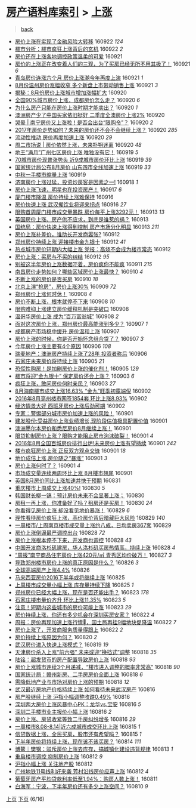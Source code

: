 [房产语料库索引](../../README.md)  > [上涨](上涨.md)
====
> [back](../README.md)

- [房价上涨在实现了金融风险大转移](http://jkwz.applinzi.com/ittc/6880610103811638276.html#%E6%88%BF%E4%BB%B7%E4%B8%8A%E6%B6%A8%E5%9C%A8%E5%AE%9E%E7%8E%B0%E4%BA%86%E9%87%91%E8%9E%8D%E9%A3%8E%E9%99%A9%E5%A4%A7%E8%BD%AC%E7%A7%BB) 160922 *124* 
- [楼市分析：楼市疯狂上涨背后的玄机](http://jkwz.applinzi.com/ittc/6880608142068548612.html#%E6%A5%BC%E5%B8%82%E5%88%86%E6%9E%90%EF%BC%9A%E6%A5%BC%E5%B8%82%E7%96%AF%E7%8B%82%E4%B8%8A%E6%B6%A8%E8%83%8C%E5%90%8E%E7%9A%84%E7%8E%84%E6%9C%BA) 160922 *2* 
- [房价还在上涨各地调控政策温柔的可爱](http://jkwz.applinzi.com/ittc/6880454954115924997.html#%E6%88%BF%E4%BB%B7%E8%BF%98%E5%9C%A8%E4%B8%8A%E6%B6%A8%E5%90%84%E5%9C%B0%E8%B0%83%E6%8E%A7%E6%94%BF%E7%AD%96%E6%B8%A9%E6%9F%94%E7%9A%84%E5%8F%AF%E7%88%B1) 160921  
- [房价的上涨正在改变着人们的三观，为了买房已经无所不用其极了！](http://jkwz.applinzi.com/ittc/6880378459959854085.html#%E6%88%BF%E4%BB%B7%E7%9A%84%E4%B8%8A%E6%B6%A8%E6%AD%A3%E5%9C%A8%E6%94%B9%E5%8F%98%E7%9D%80%E4%BA%BA%E4%BB%AC%E7%9A%84%E4%B8%89%E8%A7%82%EF%BC%8C%E4%B8%BA%E4%BA%86%E4%B9%B0%E6%88%BF%E5%B7%B2%E7%BB%8F%E6%97%A0%E6%89%80%E4%B8%8D%E7%94%A8%E5%85%B6%E6%9E%81%E4%BA%86%EF%BC%81) 160921 *6* 
- [青岛房价连涨六个月 房价上涨潮今年再度上演](http://jkwz.applinzi.com/ittc/6880361175346316292.html#%E9%9D%92%E5%B2%9B%E6%88%BF%E4%BB%B7%E8%BF%9E%E6%B6%A8%E5%85%AD%E4%B8%AA%E6%9C%88+%E6%88%BF%E4%BB%B7%E4%B8%8A%E6%B6%A8%E6%BD%AE%E4%BB%8A%E5%B9%B4%E5%86%8D%E5%BA%A6%E4%B8%8A%E6%BC%94) 160921 *1* 
- [8月份温州房价涨幅收窄 多个新盘上市带动销售上涨](http://jkwz.applinzi.com/ittc/6880221204723532805.html#8%E6%9C%88%E4%BB%BD%E6%B8%A9%E5%B7%9E%E6%88%BF%E4%BB%B7%E6%B6%A8%E5%B9%85%E6%94%B6%E7%AA%84+%E5%A4%9A%E4%B8%AA%E6%96%B0%E7%9B%98%E4%B8%8A%E5%B8%82%E5%B8%A6%E5%8A%A8%E9%94%80%E5%94%AE%E4%B8%8A%E6%B6%A8) 160921 *3* 
- [揭秘：8月份房价上涨城市增加涨幅扩大](http://jkwz.applinzi.com/ittc/6880035621149606917.html#%E6%8F%AD%E7%A7%98%EF%BC%9A8%E6%9C%88%E4%BB%BD%E6%88%BF%E4%BB%B7%E4%B8%8A%E6%B6%A8%E5%9F%8E%E5%B8%82%E5%A2%9E%E5%8A%A0%E6%B6%A8%E5%B9%85%E6%89%A9%E5%A4%A7) 160920  
- [全国90%城市房价上涨，成都房价怎么走？](http://jkwz.applinzi.com/ittc/6880013760353272836.html#%E5%85%A8%E5%9B%BD90%25%E5%9F%8E%E5%B8%82%E6%88%BF%E4%BB%B7%E4%B8%8A%E6%B6%A8%EF%BC%8C%E6%88%90%E9%83%BD%E6%88%BF%E4%BB%B7%E6%80%8E%E4%B9%88%E8%B5%B0%EF%BC%9F) 160920 *6* 
- [为什么房产只能在房价上涨时期才能卖出？](http://jkwz.applinzi.com/ittc/6879964645787436037.html#%E4%B8%BA%E4%BB%80%E4%B9%88%E6%88%BF%E4%BA%A7%E5%8F%AA%E8%83%BD%E5%9C%A8%E6%88%BF%E4%BB%B7%E4%B8%8A%E6%B6%A8%E6%97%B6%E6%9C%9F%E6%89%8D%E8%83%BD%E5%8D%96%E5%87%BA%EF%BC%9F) 160920 *1* 
- [澳洲房产少了中国买家依旧挺好 二季度全澳房价上涨2%](http://jkwz.applinzi.com/ittc/6879968256055575557.html#%E6%BE%B3%E6%B4%B2%E6%88%BF%E4%BA%A7%E5%B0%91%E4%BA%86%E4%B8%AD%E5%9B%BD%E4%B9%B0%E5%AE%B6%E4%BE%9D%E6%97%A7%E6%8C%BA%E5%A5%BD+%E4%BA%8C%E5%AD%A3%E5%BA%A6%E5%85%A8%E6%BE%B3%E6%88%BF%E4%BB%B7%E4%B8%8A%E6%B6%A82%25) 160920  
- [哭晕 | 南宁房价又上涨啦！是否会出台“限购令”？](http://jkwz.applinzi.com/ittc/6879917783214720005.html#%E5%93%AD%E6%99%95+%7C+%E5%8D%97%E5%AE%81%E6%88%BF%E4%BB%B7%E5%8F%88%E4%B8%8A%E6%B6%A8%E5%95%A6%EF%BC%81%E6%98%AF%E5%90%A6%E4%BC%9A%E5%87%BA%E5%8F%B0%E2%80%9C%E9%99%90%E8%B4%AD%E4%BB%A4%E2%80%9D%EF%BC%9F) 160920 *2* 
- [2017年房价走势如何？未来的房价还不会不会继续上涨？](http://jkwz.applinzi.com/ittc/6879904112149267460.html#2017%E5%B9%B4%E6%88%BF%E4%BB%B7%E8%B5%B0%E5%8A%BF%E5%A6%82%E4%BD%95%EF%BC%9F%E6%9C%AA%E6%9D%A5%E7%9A%84%E6%88%BF%E4%BB%B7%E8%BF%98%E4%B8%8D%E4%BC%9A%E4%B8%8D%E4%BC%9A%E7%BB%A7%E7%BB%AD%E4%B8%8A%E6%B6%A8%EF%BC%9F) 160920 *285* 
- [流动性推动 房价再度加速上涨](http://jkwz.applinzi.com/ittc/6879838968681595908.html#%E6%B5%81%E5%8A%A8%E6%80%A7%E6%8E%A8%E5%8A%A8+%E6%88%BF%E4%BB%B7%E5%86%8D%E5%BA%A6%E5%8A%A0%E9%80%9F%E4%B8%8A%E6%B6%A8) 160920 *29* 
- [周二市场说 | 房价依然上涨，未来扑朔迷离](http://jkwz.applinzi.com/ittc/6879851425462486021.html#%E5%91%A8%E4%BA%8C%E5%B8%82%E5%9C%BA%E8%AF%B4+%7C+%E6%88%BF%E4%BB%B7%E4%BE%9D%E7%84%B6%E4%B8%8A%E6%B6%A8%EF%BC%8C%E6%9C%AA%E6%9D%A5%E6%89%91%E6%9C%94%E8%BF%B7%E7%A6%BB) 160920 *48* 
- [地王“满月”广州七区房价上涨 唯独没有它！](http://jkwz.applinzi.com/ittc/6879649949024781317.html#%E5%9C%B0%E7%8E%8B%E2%80%9C%E6%BB%A1%E6%9C%88%E2%80%9D%E5%B9%BF%E5%B7%9E%E4%B8%83%E5%8C%BA%E6%88%BF%E4%BB%B7%E4%B8%8A%E6%B6%A8+%E5%94%AF%E7%8B%AC%E6%B2%A1%E6%9C%89%E5%AE%83%EF%BC%81) 160919 *5* 
- [70城市房价现普涨势头 近9成城市房价环比上涨](http://jkwz.applinzi.com/ittc/6879607797171356676.html#70%E5%9F%8E%E5%B8%82%E6%88%BF%E4%BB%B7%E7%8E%B0%E6%99%AE%E6%B6%A8%E5%8A%BF%E5%A4%B4+%E8%BF%919%E6%88%90%E5%9F%8E%E5%B8%82%E6%88%BF%E4%BB%B7%E7%8E%AF%E6%AF%94%E4%B8%8A%E6%B6%A8) 160919 *39* 
- [国家统计局公布8月房价 山东四市全线加速上涨](http://jkwz.applinzi.com/ittc/6879523538767184901.html#%E5%9B%BD%E5%AE%B6%E7%BB%9F%E8%AE%A1%E5%B1%80%E5%85%AC%E5%B8%838%E6%9C%88%E6%88%BF%E4%BB%B7+%E5%B1%B1%E4%B8%9C%E5%9B%9B%E5%B8%82%E5%85%A8%E7%BA%BF%E5%8A%A0%E9%80%9F%E4%B8%8A%E6%B6%A8) 160919 *33* 
- [中秋一手楼市缩量上涨](http://jkwz.applinzi.com/ittc/6879422692746331141.html#%E4%B8%AD%E7%A7%8B%E4%B8%80%E6%89%8B%E6%A5%BC%E5%B8%82%E7%BC%A9%E9%87%8F%E4%B8%8A%E6%B6%A8) 160919  
- [济南房价上涨过猛，投资炒房客是因素之一!](http://jkwz.applinzi.com/ittc/6879129359494939652.html#%E6%B5%8E%E5%8D%97%E6%88%BF%E4%BB%B7%E4%B8%8A%E6%B6%A8%E8%BF%87%E7%8C%9B%EF%BC%8C%E6%8A%95%E8%B5%84%E7%82%92%E6%88%BF%E5%AE%A2%E6%98%AF%E5%9B%A0%E7%B4%A0%E4%B9%8B%E4%B8%80%21) 160918 *1* 
- [房价上涨飞速，明星也在投资房产！](http://jkwz.applinzi.com/ittc/6878855352963040260.html#%E6%88%BF%E4%BB%B7%E4%B8%8A%E6%B6%A8%E9%A3%9E%E9%80%9F%EF%BC%8C%E6%98%8E%E6%98%9F%E4%B9%9F%E5%9C%A8%E6%8A%95%E8%B5%84%E6%88%BF%E4%BA%A7%EF%BC%81) 160917 *6* 
- [厦门楼市降温 房价持续上涨难保持](http://jkwz.applinzi.com/ittc/6878509462825993221.html#%E5%8E%A6%E9%97%A8%E6%A5%BC%E5%B8%82%E9%99%8D%E6%B8%A9+%E6%88%BF%E4%BB%B7%E6%8C%81%E7%BB%AD%E4%B8%8A%E6%B6%A8%E9%9A%BE%E4%BF%9D%E6%8C%81) 160916  
- [房价快速上涨 武汉餐饮业将迎来拐点](http://jkwz.applinzi.com/ittc/6878452378482770949.html#%E6%88%BF%E4%BB%B7%E5%BF%AB%E9%80%9F%E4%B8%8A%E6%B6%A8+%E6%AD%A6%E6%B1%89%E9%A4%90%E9%A5%AE%E4%B8%9A%E5%B0%86%E8%BF%8E%E6%9D%A5%E6%8B%90%E7%82%B9) 160916 *27* 
- [限购首周厦门楼市成交量暴跌 房价每平上涨3292元！](http://jkwz.applinzi.com/ittc/6877414720822313989.html#%E9%99%90%E8%B4%AD%E9%A6%96%E5%91%A8%E5%8E%A6%E9%97%A8%E6%A5%BC%E5%B8%82%E6%88%90%E4%BA%A4%E9%87%8F%E6%9A%B4%E8%B7%8C+%E6%88%BF%E4%BB%B7%E6%AF%8F%E5%B9%B3%E4%B8%8A%E6%B6%A83292%E5%85%83%EF%BC%81) 160913 *13* 
- [英国房价上涨、房产供不应求，到底是谁惹的祸？](http://jkwz.applinzi.com/ittc/6877366543033304068.html#%E8%8B%B1%E5%9B%BD%E6%88%BF%E4%BB%B7%E4%B8%8A%E6%B6%A8%E3%80%81%E6%88%BF%E4%BA%A7%E4%BE%9B%E4%B8%8D%E5%BA%94%E6%B1%82%EF%BC%8C%E5%88%B0%E5%BA%95%E6%98%AF%E8%B0%81%E6%83%B9%E7%9A%84%E7%A5%B8%EF%BC%9F) 160913  
- [国统局：房价快速上涨得到控制 房产市场分化明显](http://jkwz.applinzi.com/ittc/6877312532271858692.html#%E5%9B%BD%E7%BB%9F%E5%B1%80%EF%BC%9A%E6%88%BF%E4%BB%B7%E5%BF%AB%E9%80%9F%E4%B8%8A%E6%B6%A8%E5%BE%97%E5%88%B0%E6%8E%A7%E5%88%B6+%E6%88%BF%E4%BA%A7%E5%B8%82%E5%9C%BA%E5%88%86%E5%8C%96%E6%98%8E%E6%98%BE) 160913 *211* 
- [房价上涨补差价，谁助长开发商嚣张?](http://jkwz.applinzi.com/ittc/6876896769992033285.html#%E6%88%BF%E4%BB%B7%E4%B8%8A%E6%B6%A8%E8%A1%A5%E5%B7%AE%E4%BB%B7%EF%BC%8C%E8%B0%81%E5%8A%A9%E9%95%BF%E5%BC%80%E5%8F%91%E5%95%86%E5%9A%A3%E5%BC%A0%3F) 160912  
- [郑州房价持续上涨 迎接楼市金九银十](http://jkwz.applinzi.com/ittc/6876975978286416900.html#%E9%83%91%E5%B7%9E%E6%88%BF%E4%BB%B7%E6%8C%81%E7%BB%AD%E4%B8%8A%E6%B6%A8+%E8%BF%8E%E6%8E%A5%E6%A5%BC%E5%B8%82%E9%87%91%E4%B9%9D%E9%93%B6%E5%8D%81) 160912 *41* 
- [热点城市房价短期内大幅上涨 党报：高烧不会成为楼市常态](http://jkwz.applinzi.com/ittc/6876885820211987460.html#%E7%83%AD%E7%82%B9%E5%9F%8E%E5%B8%82%E6%88%BF%E4%BB%B7%E7%9F%AD%E6%9C%9F%E5%86%85%E5%A4%A7%E5%B9%85%E4%B8%8A%E6%B6%A8+%E5%85%9A%E6%8A%A5%EF%BC%9A%E9%AB%98%E7%83%A7%E4%B8%8D%E4%BC%9A%E6%88%90%E4%B8%BA%E6%A5%BC%E5%B8%82%E5%B8%B8%E6%80%81) 160912  
- [房价上涨：买房与不买的纠结](http://jkwz.applinzi.com/ittc/6876714966811411460.html#%E6%88%BF%E4%BB%B7%E4%B8%8A%E6%B6%A8%EF%BC%9A%E4%B9%B0%E6%88%BF%E4%B8%8E%E4%B8%8D%E4%B9%B0%E7%9A%84%E7%BA%A0%E7%BB%93) 160912 *95* 
- [别被这半年房价上涨数据吓着，房价疯你不能疯](http://jkwz.applinzi.com/ittc/6876575643759805444.html#%E5%88%AB%E8%A2%AB%E8%BF%99%E5%8D%8A%E5%B9%B4%E6%88%BF%E4%BB%B7%E4%B8%8A%E6%B6%A8%E6%95%B0%E6%8D%AE%E5%90%93%E7%9D%80%EF%BC%8C%E6%88%BF%E4%BB%B7%E7%96%AF%E4%BD%A0%E4%B8%8D%E8%83%BD%E7%96%AF) 160911 *215* 
- [南昌房价走势如何？哪些区域房价上涨最快？](http://jkwz.applinzi.com/ittc/6876260635440055301.html#%E5%8D%97%E6%98%8C%E6%88%BF%E4%BB%B7%E8%B5%B0%E5%8A%BF%E5%A6%82%E4%BD%95%EF%BC%9F%E5%93%AA%E4%BA%9B%E5%8C%BA%E5%9F%9F%E6%88%BF%E4%BB%B7%E4%B8%8A%E6%B6%A8%E6%9C%80%E5%BF%AB%EF%BC%9F) 160910 *4* 
- [不断上涨的房价是否买房](http://jkwz.applinzi.com/ittc/6875909642579887109.html#%E4%B8%8D%E6%96%AD%E4%B8%8A%E6%B6%A8%E7%9A%84%E6%88%BF%E4%BB%B7%E6%98%AF%E5%90%A6%E4%B9%B0%E6%88%BF) 160910 *18* 
- [北京上演“抢房”，房价上涨30%](http://jkwz.applinzi.com/ittc/6875787802637239300.html#%E5%8C%97%E4%BA%AC%E4%B8%8A%E6%BC%94%E2%80%9C%E6%8A%A2%E6%88%BF%E2%80%9D%EF%BC%8C%E6%88%BF%E4%BB%B7%E4%B8%8A%E6%B6%A830%25) 160909 *72* 
- [郑州房价上涨何时休！](http://jkwz.applinzi.com/ittc/6875508985427395589.html#%E9%83%91%E5%B7%9E%E6%88%BF%E4%BB%B7%E4%B8%8A%E6%B6%A8%E4%BD%95%E6%97%B6%E4%BC%91%EF%BC%81) 160908 *4* 
- [房价不断上涨，根本就停不下来](http://jkwz.applinzi.com/ittc/6875465444860888068.html#%E6%88%BF%E4%BB%B7%E4%B8%8D%E6%96%AD%E4%B8%8A%E6%B6%A8%EF%BC%8C%E6%A0%B9%E6%9C%AC%E5%B0%B1%E5%81%9C%E4%B8%8D%E4%B8%8B%E6%9D%A5) 160908 *10* 
- [限购难抑上涨建立房价缓释机制是突破口](http://jkwz.applinzi.com/ittc/6875426832215704581.html#%E9%99%90%E8%B4%AD%E9%9A%BE%E6%8A%91%E4%B8%8A%E6%B6%A8%E5%BB%BA%E7%AB%8B%E6%88%BF%E4%BB%B7%E7%BC%93%E9%87%8A%E6%9C%BA%E5%88%B6%E6%98%AF%E7%AA%81%E7%A0%B4%E5%8F%A3) 160908  
- [温哥华房价上涨 成为“百万富翁城”](http://jkwz.applinzi.com/ittc/6875303785789916164.html#%E6%B8%A9%E5%93%A5%E5%8D%8E%E6%88%BF%E4%BB%B7%E4%B8%8A%E6%B6%A8+%E6%88%90%E4%B8%BA%E2%80%9C%E7%99%BE%E4%B8%87%E5%AF%8C%E7%BF%81%E5%9F%8E%E2%80%9D) 160908 *2* 
- [面对这次房价上涨，郑州房价最高能涨到多少？](http://jkwz.applinzi.com/ittc/6875243168672515076.html#%E9%9D%A2%E5%AF%B9%E8%BF%99%E6%AC%A1%E6%88%BF%E4%BB%B7%E4%B8%8A%E6%B6%A8%EF%BC%8C%E9%83%91%E5%B7%9E%E6%88%BF%E4%BB%B7%E6%9C%80%E9%AB%98%E8%83%BD%E6%B6%A8%E5%88%B0%E5%A4%9A%E5%B0%91%EF%BC%9F) 160907 *1* 
- [成都房产市场稳中缓升  房价温和上涨](http://jkwz.applinzi.com/ittc/6875171073024328709.html#%E6%88%90%E9%83%BD%E6%88%BF%E4%BA%A7%E5%B8%82%E5%9C%BA%E7%A8%B3%E4%B8%AD%E7%BC%93%E5%8D%87++%E6%88%BF%E4%BB%B7%E6%B8%A9%E5%92%8C%E4%B8%8A%E6%B6%A8) 160907  
- [房价上涨的时候，你是否开始怀念组合贷了？](http://jkwz.applinzi.com/ittc/6875085401475269637.html#%E6%88%BF%E4%BB%B7%E4%B8%8A%E6%B6%A8%E7%9A%84%E6%97%B6%E5%80%99%EF%BC%8C%E4%BD%A0%E6%98%AF%E5%90%A6%E5%BC%80%E5%A7%8B%E6%80%80%E5%BF%B5%E7%BB%84%E5%90%88%E8%B4%B7%E4%BA%86%EF%BC%9F) 160907 *3* 
- [今年房价上涨主要有4个原因](http://jkwz.applinzi.com/ittc/6874799252328416261.html#%E4%BB%8A%E5%B9%B4%E6%88%BF%E4%BB%B7%E4%B8%8A%E6%B6%A8%E4%B8%BB%E8%A6%81%E6%9C%894%E4%B8%AA%E5%8E%9F%E5%9B%A0) 160906 *108* 
- [瑞麦地产：澳洲房产持续上涨了28年 投资者称后](http://jkwz.applinzi.com/ittc/6874781993191080964.html#%E7%91%9E%E9%BA%A6%E5%9C%B0%E4%BA%A7%EF%BC%9A%E6%BE%B3%E6%B4%B2%E6%88%BF%E4%BA%A7%E6%8C%81%E7%BB%AD%E4%B8%8A%E6%B6%A8%E4%BA%8628%E5%B9%B4+%E6%8A%95%E8%B5%84%E8%80%85%E7%A7%B0%E5%90%8E) 160906  
- [石家庄未来房价将持续上涨](http://jkwz.applinzi.com/ittc/6874348459875894277.html#%E7%9F%B3%E5%AE%B6%E5%BA%84%E6%9C%AA%E6%9D%A5%E6%88%BF%E4%BB%B7%E5%B0%86%E6%8C%81%E7%BB%AD%E4%B8%8A%E6%B6%A8) 160905 *21* 
- [恐慌性购房！是加剧房价上涨的催化剂！](http://jkwz.applinzi.com/ittc/6874311738777928709.html#%E6%81%90%E6%85%8C%E6%80%A7%E8%B4%AD%E6%88%BF%EF%BC%81%E6%98%AF%E5%8A%A0%E5%89%A7%E6%88%BF%E4%BB%B7%E4%B8%8A%E6%B6%A8%E7%9A%84%E5%82%AC%E5%8C%96%E5%89%82%EF%BC%81) 160905 *129* 
- [楼市将迎“金九银十” 保定房价还会上涨？](http://jkwz.applinzi.com/ittc/6873678761614115845.html#%E6%A5%BC%E5%B8%82%E5%B0%86%E8%BF%8E%E2%80%9C%E9%87%91%E4%B9%9D%E9%93%B6%E5%8D%81%E2%80%9D+%E4%BF%9D%E5%AE%9A%E6%88%BF%E4%BB%B7%E8%BF%98%E4%BC%9A%E4%B8%8A%E6%B6%A8%EF%BC%9F) 160903 *6* 
- [疯狂上涨，敢问房价何时亲民？](http://jkwz.applinzi.com/ittc/6873584583534183429.html#%E7%96%AF%E7%8B%82%E4%B8%8A%E6%B6%A8%EF%BC%8C%E6%95%A2%E9%97%AE%E6%88%BF%E4%BB%B7%E4%BD%95%E6%97%B6%E4%BA%B2%E6%B0%91%EF%BC%9F) 160903 *27* 
- [8月海南楼市成交上涨16.63% “金九”旺季初露端倪](http://jkwz.applinzi.com/ittc/6873328567487824901.html#8%E6%9C%88%E6%B5%B7%E5%8D%97%E6%A5%BC%E5%B8%82%E6%88%90%E4%BA%A4%E4%B8%8A%E6%B6%A816.63%25+%E2%80%9C%E9%87%91%E4%B9%9D%E2%80%9D%E6%97%BA%E5%AD%A3%E5%88%9D%E9%9C%B2%E7%AB%AF%E5%80%AA) 160902  
- [2016年8月亳州楼市网签1854套 环比上涨8.93%](http://jkwz.applinzi.com/ittc/6873295537364796420.html#2016%E5%B9%B48%E6%9C%88%E4%BA%B3%E5%B7%9E%E6%A5%BC%E5%B8%82%E7%BD%91%E7%AD%BE1854%E5%A5%97+%E7%8E%AF%E6%AF%94%E4%B8%8A%E6%B6%A88.93%25) 160902  
- [经济情景大好 西班牙房价上涨后劲可期](http://jkwz.applinzi.com/ittc/6873194597014045700.html#%E7%BB%8F%E6%B5%8E%E6%83%85%E6%99%AF%E5%A4%A7%E5%A5%BD+%E8%A5%BF%E7%8F%AD%E7%89%99%E6%88%BF%E4%BB%B7%E4%B8%8A%E6%B6%A8%E5%90%8E%E5%8A%B2%E5%8F%AF%E6%9C%9F) 160902  
- [专家：警惕部分城市房价加速上涨的风险！](http://jkwz.applinzi.com/ittc/6872956844024267780.html#%E4%B8%93%E5%AE%B6%EF%BC%9A%E8%AD%A6%E6%83%95%E9%83%A8%E5%88%86%E5%9F%8E%E5%B8%82%E6%88%BF%E4%BB%B7%E5%8A%A0%E9%80%9F%E4%B8%8A%E6%B6%A8%E7%9A%84%E9%A3%8E%E9%99%A9%EF%BC%81) 160901  
- [建发股份:受益房价上涨业绩增长,现阶段估值极具配置价值](http://jkwz.applinzi.com/ittc/6872948929204847620.html#%E5%BB%BA%E5%8F%91%E8%82%A1%E4%BB%BD%3A%E5%8F%97%E7%9B%8A%E6%88%BF%E4%BB%B7%E4%B8%8A%E6%B6%A8%E4%B8%9A%E7%BB%A9%E5%A2%9E%E9%95%BF%2C%E7%8E%B0%E9%98%B6%E6%AE%B5%E4%BC%B0%E5%80%BC%E6%9E%81%E5%85%B7%E9%85%8D%E7%BD%AE%E4%BB%B7%E5%80%BC) 160901  
- [澳洲墨尔本房价和悉尼房价8月继续上涨！](http://jkwz.applinzi.com/ittc/6872945165391627269.html#%E6%BE%B3%E6%B4%B2%E5%A2%A8%E5%B0%94%E6%9C%AC%E6%88%BF%E4%BB%B7%E5%92%8C%E6%82%89%E5%B0%BC%E6%88%BF%E4%BB%B78%E6%9C%88%E7%BB%A7%E7%BB%AD%E4%B8%8A%E6%B6%A8%EF%BC%81) 160901  
- [限贷抑制房价上涨？限购才能阻止房市泡沫破裂！](http://jkwz.applinzi.com/ittc/6872890467712238596.html#%E9%99%90%E8%B4%B7%E6%8A%91%E5%88%B6%E6%88%BF%E4%BB%B7%E4%B8%8A%E6%B6%A8%EF%BC%9F%E9%99%90%E8%B4%AD%E6%89%8D%E8%83%BD%E9%98%BB%E6%AD%A2%E6%88%BF%E5%B8%82%E6%B3%A1%E6%B2%AB%E7%A0%B4%E8%A3%82%EF%BC%81) 160901 *4* 
- [2016年8月全国百城房价排行出炉!未来房价上涨有望持续](http://jkwz.applinzi.com/ittc/6872880208851502084.html#2016%E5%B9%B48%E6%9C%88%E5%85%A8%E5%9B%BD%E7%99%BE%E5%9F%8E%E6%88%BF%E4%BB%B7%E6%8E%92%E8%A1%8C%E5%87%BA%E7%82%89%21%E6%9C%AA%E6%9D%A5%E6%88%BF%E4%BB%B7%E4%B8%8A%E6%B6%A8%E6%9C%89%E6%9C%9B%E6%8C%81%E7%BB%AD) 160901 *242* 
- [楼市疯狂房价上涨 正反双方观点交锋](http://jkwz.applinzi.com/ittc/6872837140462961668.html#%E6%A5%BC%E5%B8%82%E7%96%AF%E7%8B%82%E6%88%BF%E4%BB%B7%E4%B8%8A%E6%B6%A8+%E6%AD%A3%E5%8F%8D%E5%8F%8C%E6%96%B9%E8%A7%82%E7%82%B9%E4%BA%A4%E9%94%8B) 160901 *18* 
- [地价成倍上涨,房价随之“暴涨”](http://jkwz.applinzi.com/ittc/6872836594343609349.html#%E5%9C%B0%E4%BB%B7%E6%88%90%E5%80%8D%E4%B8%8A%E6%B6%A8%2C%E6%88%BF%E4%BB%B7%E9%9A%8F%E4%B9%8B%E2%80%9C%E6%9A%B4%E6%B6%A8%E2%80%9D) 160901 *3* 
- [房价上涨何时了？](http://jkwz.applinzi.com/ittc/6872805622164227077.html#%E6%88%BF%E4%BB%B7%E4%B8%8A%E6%B6%A8%E4%BD%95%E6%97%B6%E4%BA%86%EF%BC%9F) 160901 *4* 
- [市场成交量连续两周环比上涨 8月楼市翘尾](http://jkwz.applinzi.com/ittc/6872699702700672004.html#%E5%B8%82%E5%9C%BA%E6%88%90%E4%BA%A4%E9%87%8F%E8%BF%9E%E7%BB%AD%E4%B8%A4%E5%91%A8%E7%8E%AF%E6%AF%94%E4%B8%8A%E6%B6%A8+8%E6%9C%88%E6%A5%BC%E5%B8%82%E7%BF%98%E5%B0%BE) 160901  
- [英国8月房价同比上涨加速并快于预期](http://jkwz.applinzi.com/ittc/6872552700931212292.html#%E8%8B%B1%E5%9B%BD8%E6%9C%88%E6%88%BF%E4%BB%B7%E5%90%8C%E6%AF%94%E4%B8%8A%E6%B6%A8%E5%8A%A0%E9%80%9F%E5%B9%B6%E5%BF%AB%E4%BA%8E%E9%A2%84%E6%9C%9F) 160831  
- [重庆楼市上周成交上涨40%!](http://jkwz.applinzi.com/ittc/6872254686656201732.html#%E9%87%8D%E5%BA%86%E6%A5%BC%E5%B8%82%E4%B8%8A%E5%91%A8%E6%88%90%E4%BA%A4%E4%B8%8A%E6%B6%A840%25%21) 160830 *5* 
- [韩国财长柳一镐：预计房价未来不会显著上涨；](http://jkwz.applinzi.com/ittc/6872161802300949508.html#%E9%9F%A9%E5%9B%BD%E8%B4%A2%E9%95%BF%E6%9F%B3%E4%B8%80%E9%95%90%EF%BC%9A%E9%A2%84%E8%AE%A1%E6%88%BF%E4%BB%B7%E6%9C%AA%E6%9D%A5%E4%B8%8D%E4%BC%9A%E6%98%BE%E8%91%97%E4%B8%8A%E6%B6%A8%EF%BC%9B) 160830  
- [房租一再上涨，你准备好了吗？租房还是买房！](http://jkwz.applinzi.com/ittc/6872086754676442116.html#%E6%88%BF%E7%A7%9F%E4%B8%80%E5%86%8D%E4%B8%8A%E6%B6%A8%EF%BC%8C%E4%BD%A0%E5%87%86%E5%A4%87%E5%A5%BD%E4%BA%86%E5%90%97%EF%BC%9F%E7%A7%9F%E6%88%BF%E8%BF%98%E6%98%AF%E4%B9%B0%E6%88%BF%EF%BC%81) 160830 *24* 
- [你看得见房价上涨 却没看见地价暴涨！](http://jkwz.applinzi.com/ittc/6871841304652284933.html#%E4%BD%A0%E7%9C%8B%E5%BE%97%E8%A7%81%E6%88%BF%E4%BB%B7%E4%B8%8A%E6%B6%A8+%E5%8D%B4%E6%B2%A1%E7%9C%8B%E8%A7%81%E5%9C%B0%E4%BB%B7%E6%9A%B4%E6%B6%A8%EF%BC%81) 160829 *6* 
- [理性看待房价疯狂上涨，高价房价背后暗藏巨大风险](http://jkwz.applinzi.com/ittc/6871736164565910533.html#%E7%90%86%E6%80%A7%E7%9C%8B%E5%BE%85%E6%88%BF%E4%BB%B7%E7%96%AF%E7%8B%82%E4%B8%8A%E6%B6%A8%EF%BC%8C%E9%AB%98%E4%BB%B7%E6%88%BF%E4%BB%B7%E8%83%8C%E5%90%8E%E6%9A%97%E8%97%8F%E5%B7%A8%E5%A4%A7%E9%A3%8E%E9%99%A9) 160829 *140* 
- [一周楼市/上周南京楼市成交量上涨约八成，日均卖房367套](http://jkwz.applinzi.com/ittc/6871717093598299141.html#%E4%B8%80%E5%91%A8%E6%A5%BC%E5%B8%82%2F%E4%B8%8A%E5%91%A8%E5%8D%97%E4%BA%AC%E6%A5%BC%E5%B8%82%E6%88%90%E4%BA%A4%E9%87%8F%E4%B8%8A%E6%B6%A8%E7%BA%A6%E5%85%AB%E6%88%90%EF%BC%8C%E6%97%A5%E5%9D%87%E5%8D%96%E6%88%BF367%E5%A5%97) 160829  
- [房价上涨倒逼最严调控出台](http://jkwz.applinzi.com/ittc/6871399058748474373.html#%E6%88%BF%E4%BB%B7%E4%B8%8A%E6%B6%A8%E5%80%92%E9%80%BC%E6%9C%80%E4%B8%A5%E8%B0%83%E6%8E%A7%E5%87%BA%E5%8F%B0) 160828 *72* 
- [房价上涨根本停不下来，开发商也调控](http://jkwz.applinzi.com/ittc/6871399059067241477.html#%E6%88%BF%E4%BB%B7%E4%B8%8A%E6%B6%A8%E6%A0%B9%E6%9C%AC%E5%81%9C%E4%B8%8D%E4%B8%8B%E6%9D%A5%EF%BC%8C%E5%BC%80%E5%8F%91%E5%95%86%E4%B9%9F%E8%B0%83%E6%8E%A7) 160828 *43* 
- [中国开发商洛杉矶建房，华人洛杉矶买房热情高，持续上涨](http://jkwz.applinzi.com/ittc/6871316227045196804.html#%E4%B8%AD%E5%9B%BD%E5%BC%80%E5%8F%91%E5%95%86%E6%B4%9B%E6%9D%89%E7%9F%B6%E5%BB%BA%E6%88%BF%EF%BC%8C%E5%8D%8E%E4%BA%BA%E6%B4%9B%E6%9D%89%E7%9F%B6%E4%B9%B0%E6%88%BF%E7%83%AD%E6%83%85%E9%AB%98%EF%BC%8C%E6%8C%81%E7%BB%AD%E4%B8%8A%E6%B6%A8) 160828 *4* 
- [“周报”南宁商品住宅房价上涨420元/㎡ 青秀区均价破万！](http://jkwz.applinzi.com/ittc/6871044946878006276.html#%E2%80%9C%E5%91%A8%E6%8A%A5%E2%80%9D%E5%8D%97%E5%AE%81%E5%95%86%E5%93%81%E4%BD%8F%E5%AE%85%E6%88%BF%E4%BB%B7%E4%B8%8A%E6%B6%A8420%E5%85%83%2F%E3%8E%A1+%E9%9D%92%E7%A7%80%E5%8C%BA%E5%9D%87%E4%BB%B7%E7%A0%B4%E4%B8%87%EF%BC%81) 160827 *3* 
- [导致郑州楼市房价上涨的真正原因是什么？](http://jkwz.applinzi.com/ittc/6870718262396060676.html#%E5%AF%BC%E8%87%B4%E9%83%91%E5%B7%9E%E6%A5%BC%E5%B8%82%E6%88%BF%E4%BB%B7%E4%B8%8A%E6%B6%A8%E7%9A%84%E7%9C%9F%E6%AD%A3%E5%8E%9F%E5%9B%A0%E6%98%AF%E4%BB%80%E4%B9%88%EF%BC%9F) 160826 *3* 
- [全球高端房产上涨4.4%](http://jkwz.applinzi.com/ittc/6870490222831338500.html#%E5%85%A8%E7%90%83%E9%AB%98%E7%AB%AF%E6%88%BF%E4%BA%A7%E4%B8%8A%E6%B6%A84.4%25) 160826  
- [马来西亚房价2016下半年或将继续上涨](http://jkwz.applinzi.com/ittc/6870261638074205188.html#%E9%A9%AC%E6%9D%A5%E8%A5%BF%E4%BA%9A%E6%88%BF%E4%BB%B72016%E4%B8%8B%E5%8D%8A%E5%B9%B4%E6%88%96%E5%B0%86%E7%BB%A7%E7%BB%AD%E4%B8%8A%E6%B6%A8) 160825  
- [上周楼市成交量小幅上涨 库存量持续下降](http://jkwz.applinzi.com/ittc/6870213645535020036.html#%E4%B8%8A%E5%91%A8%E6%A5%BC%E5%B8%82%E6%88%90%E4%BA%A4%E9%87%8F%E5%B0%8F%E5%B9%85%E4%B8%8A%E6%B6%A8+%E5%BA%93%E5%AD%98%E9%87%8F%E6%8C%81%E7%BB%AD%E4%B8%8B%E9%99%8D) 160825 *1* 
- [郑州房价已经大幅上涨，现在是否还能出手？](http://jkwz.applinzi.com/ittc/6869665609343828997.html#%E9%83%91%E5%B7%9E%E6%88%BF%E4%BB%B7%E5%B7%B2%E7%BB%8F%E5%A4%A7%E5%B9%85%E4%B8%8A%E6%B6%A8%EF%BC%8C%E7%8E%B0%E5%9C%A8%E6%98%AF%E5%90%A6%E8%BF%98%E8%83%BD%E5%87%BA%E6%89%8B%EF%BC%9F) 160823 *178* 
- [石家庄楼市量价齐升 环比上涨11.35%](http://jkwz.applinzi.com/ittc/6869566699371758596.html#%E7%9F%B3%E5%AE%B6%E5%BA%84%E6%A5%BC%E5%B8%82%E9%87%8F%E4%BB%B7%E9%BD%90%E5%8D%87+%E7%8E%AF%E6%AF%94%E4%B8%8A%E6%B6%A811.35%25) 160823 *5* 
- [注意！短期内这些城市的房价可能上涨](http://jkwz.applinzi.com/ittc/6869484570860323845.html#%E6%B3%A8%E6%84%8F%EF%BC%81%E7%9F%AD%E6%9C%9F%E5%86%85%E8%BF%99%E4%BA%9B%E5%9F%8E%E5%B8%82%E7%9A%84%E6%88%BF%E4%BB%B7%E5%8F%AF%E8%83%BD%E4%B8%8A%E6%B6%A8) 160823 *29* 
- [房价持续上涨，你还有多少机会在深圳买房安家？](http://jkwz.applinzi.com/ittc/6869281503414060036.html#%E6%88%BF%E4%BB%B7%E6%8C%81%E7%BB%AD%E4%B8%8A%E6%B6%A8%EF%BC%8C%E4%BD%A0%E8%BF%98%E6%9C%89%E5%A4%9A%E5%B0%91%E6%9C%BA%E4%BC%9A%E5%9C%A8%E6%B7%B1%E5%9C%B3%E4%B9%B0%E6%88%BF%E5%AE%89%E5%AE%B6%EF%BC%9F) 160822 *4* 
- [周报：房价再现加速上涨行情，国土局再挂9幅地块促降温](http://jkwz.applinzi.com/ittc/6869248130276656133.html#%E5%91%A8%E6%8A%A5%EF%BC%9A%E6%88%BF%E4%BB%B7%E5%86%8D%E7%8E%B0%E5%8A%A0%E9%80%9F%E4%B8%8A%E6%B6%A8%E8%A1%8C%E6%83%85%0B%EF%BC%8C%E5%9B%BD%E5%9C%9F%E5%B1%80%E5%86%8D%E6%8C%829%E5%B9%85%E5%9C%B0%E5%9D%97%E4%BF%83%E9%99%8D%E6%B8%A9) 160822 *7* 
- [房价上涨了，开发商服务质量得跟上](http://jkwz.applinzi.com/ittc/6869203944177402885.html#%E6%88%BF%E4%BB%B7%E4%B8%8A%E6%B6%A8%E4%BA%86%EF%BC%8C%E5%BC%80%E5%8F%91%E5%95%86%E6%9C%8D%E5%8A%A1%E8%B4%A8%E9%87%8F%E5%BE%97%E8%B7%9F%E4%B8%8A) 160822 *2* 
- [房价持续上涨原因为何？](http://jkwz.applinzi.com/ittc/6868438340042490885.html#%E6%88%BF%E4%BB%B7%E6%8C%81%E7%BB%AD%E4%B8%8A%E6%B6%A8%E5%8E%9F%E5%9B%A0%E4%B8%BA%E4%BD%95%EF%BC%9F) 160820 *2* 
- [武汉房价进入快速上涨模式？](http://jkwz.applinzi.com/ittc/6868116866198930437.html#%E6%AD%A6%E6%B1%89%E6%88%BF%E4%BB%B7%E8%BF%9B%E5%85%A5%E5%BF%AB%E9%80%9F%E4%B8%8A%E6%B6%A8%E6%A8%A1%E5%BC%8F%EF%BC%9F) 160819 *19* 
- [天津房价杀入上涨“前六强” 未来或迎“换挡式”调整](http://jkwz.applinzi.com/ittc/6867736253017097221.html#%E5%A4%A9%E6%B4%A5%E6%88%BF%E4%BB%B7%E6%9D%80%E5%85%A5%E4%B8%8A%E6%B6%A8%E2%80%9C%E5%89%8D%E5%85%AD%E5%BC%BA%E2%80%9D+%E6%9C%AA%E6%9D%A5%E6%88%96%E8%BF%8E%E2%80%9C%E6%8D%A2%E6%8C%A1%E5%BC%8F%E2%80%9D%E8%B0%83%E6%95%B4) 160818 *35* 
- [陆铭：超发货币的房产配置导致房价上涨](http://jkwz.applinzi.com/ittc/6867700040751121413.html#%E9%99%86%E9%93%AD%EF%BC%9A%E8%B6%85%E5%8F%91%E8%B4%A7%E5%B8%81%E7%9A%84%E6%88%BF%E4%BA%A7%E9%85%8D%E7%BD%AE%E5%AF%BC%E8%87%B4%E6%88%BF%E4%BB%B7%E4%B8%8A%E6%B6%A8) 160818 *93* 
- [房价上涨城市连续3个月递减，“楼市进入调整的概率非常高”](http://jkwz.applinzi.com/ittc/6867660395464098821.html#%E6%88%BF%E4%BB%B7%E4%B8%8A%E6%B6%A8%E5%9F%8E%E5%B8%82%E8%BF%9E%E7%BB%AD3%E4%B8%AA%E6%9C%88%E9%80%92%E5%87%8F%EF%BC%8C%E2%80%9C%E6%A5%BC%E5%B8%82%E8%BF%9B%E5%85%A5%E8%B0%83%E6%95%B4%E7%9A%84%E6%A6%82%E7%8E%87%E9%9D%9E%E5%B8%B8%E9%AB%98%E2%80%9D) 160818 *90* 
- [国家统计局：赣州新房、二手房房价全面上涨](http://jkwz.applinzi.com/ittc/6867655965553460229.html#%E5%9B%BD%E5%AE%B6%E7%BB%9F%E8%AE%A1%E5%B1%80%EF%BC%9A%E8%B5%A3%E5%B7%9E%E6%96%B0%E6%88%BF%E3%80%81%E4%BA%8C%E6%89%8B%E6%88%BF%E6%88%BF%E4%BB%B7%E5%85%A8%E9%9D%A2%E4%B8%8A%E6%B6%A8) 160818 *6* 
- [需降低地产业与市场对房价上涨的预期](http://jkwz.applinzi.com/ittc/6867592197356127236.html#%E9%9C%80%E9%99%8D%E4%BD%8E%E5%9C%B0%E4%BA%A7%E4%B8%9A%E4%B8%8E%E5%B8%82%E5%9C%BA%E5%AF%B9%E6%88%BF%E4%BB%B7%E4%B8%8A%E6%B6%A8%E7%9A%84%E9%A2%84%E6%9C%9F) 160818 *12* 
- [武汉最近房地产价格持续上涨  如何看待未来武汉房产](http://jkwz.applinzi.com/ittc/6867015213198607364.html#%E6%AD%A6%E6%B1%89%E6%9C%80%E8%BF%91%E6%88%BF%E5%9C%B0%E4%BA%A7%E4%BB%B7%E6%A0%BC%E6%8C%81%E7%BB%AD%E4%B8%8A%E6%B6%A8++%E5%A6%82%E4%BD%95%E7%9C%8B%E5%BE%85%E6%9C%AA%E6%9D%A5%E6%AD%A6%E6%B1%89%E6%88%BF%E4%BA%A7) 160816  
- [房产股继续上涨 沪指小幅调整收跌0.49%](http://jkwz.applinzi.com/ittc/6866973364291372037.html#%E6%88%BF%E4%BA%A7%E8%82%A1%E7%BB%A7%E7%BB%AD%E4%B8%8A%E6%B6%A8+%E6%B2%AA%E6%8C%87%E5%B0%8F%E5%B9%85%E8%B0%83%E6%95%B4%E6%94%B6%E8%B7%8C0.49%25) 160816  
- [深圳两大房价上涨风暴中心PK：龙华vs.宝安](http://jkwz.applinzi.com/ittc/6866888674142323716.html#%E6%B7%B1%E5%9C%B3%E4%B8%A4%E5%A4%A7%E6%88%BF%E4%BB%B7%E4%B8%8A%E6%B6%A8%E9%A3%8E%E6%9A%B4%E4%B8%AD%E5%BF%83PK%EF%BC%9A%E9%BE%99%E5%8D%8Evs.%E5%AE%9D%E5%AE%89) 160816 *5* 
- [深圳二手楼市业主报价小幅上涨](http://jkwz.applinzi.com/ittc/6866888637152756741.html#%E6%B7%B1%E5%9C%B3%E4%BA%8C%E6%89%8B%E6%A5%BC%E5%B8%82%E4%B8%9A%E4%B8%BB%E6%8A%A5%E4%BB%B7%E5%B0%8F%E5%B9%85%E4%B8%8A%E6%B6%A8) 160816 *2* 
- [房价上涨、房贷收紧等致二手房纠纷增多](http://jkwz.applinzi.com/ittc/6866752977880220677.html#%E6%88%BF%E4%BB%B7%E4%B8%8A%E6%B6%A8%E3%80%81%E6%88%BF%E8%B4%B7%E6%94%B6%E7%B4%A7%E7%AD%89%E8%87%B4%E4%BA%8C%E6%89%8B%E6%88%BF%E7%BA%A0%E7%BA%B7%E5%A2%9E%E5%A4%9A) 160816 *29* 
- [一周楼市8.08-8.14|近六成城市成交环比上涨](http://jkwz.applinzi.com/ittc/6866650819193209860.html#%E4%B8%80%E5%91%A8%E6%A5%BC%E5%B8%828.08-8.14%7C%E8%BF%91%E5%85%AD%E6%88%90%E5%9F%8E%E5%B8%82%E6%88%90%E4%BA%A4%E7%8E%AF%E6%AF%94%E4%B8%8A%E6%B6%A8) 160815 *1* 
- [信贷数据上涨，全民买房，股市还有希望吗？](http://jkwz.applinzi.com/ittc/6866541916019229701.html#%E4%BF%A1%E8%B4%B7%E6%95%B0%E6%8D%AE%E4%B8%8A%E6%B6%A8%EF%BC%8C%E5%85%A8%E6%B0%91%E4%B9%B0%E6%88%BF%EF%BC%8C%E8%82%A1%E5%B8%82%E8%BF%98%E6%9C%89%E5%B8%8C%E6%9C%9B%E5%90%97%EF%BC%9F) 160815 *1* 
- [下半年房价将持续上涨，现在该不该买房？](http://jkwz.applinzi.com/ittc/6865504846354056197.html#%E4%B8%8B%E5%8D%8A%E5%B9%B4%E6%88%BF%E4%BB%B7%E5%B0%86%E6%8C%81%E7%BB%AD%E4%B8%8A%E6%B6%A8%EF%BC%8C%E7%8E%B0%E5%9C%A8%E8%AF%A5%E4%B8%8D%E8%AF%A5%E4%B9%B0%E6%88%BF%EF%BC%9F) 160814 *111* 
- [博鳌｜樊钢：驳斥房价上涨去库存，搞城镇化建设违背规律](http://jkwz.applinzi.com/ittc/6865762380247729156.html#%E5%8D%9A%E9%B3%8C%EF%BD%9C%E6%A8%8A%E9%92%A2%EF%BC%9A%E9%A9%B3%E6%96%A5%E6%88%BF%E4%BB%B7%E4%B8%8A%E6%B6%A8%E5%8E%BB%E5%BA%93%E5%AD%98%EF%BC%8C%E6%90%9E%E5%9F%8E%E9%95%87%E5%8C%96%E5%BB%BA%E8%AE%BE%E8%BF%9D%E8%83%8C%E8%A7%84%E5%BE%8B) 160813 *1* 
- [重启楼市调控 抑制房价上涨](http://jkwz.applinzi.com/ittc/6865468358199346180.html#%E9%87%8D%E5%90%AF%E6%A5%BC%E5%B8%82%E8%B0%83%E6%8E%A7+%E6%8A%91%E5%88%B6%E6%88%BF%E4%BB%B7%E4%B8%8A%E6%B6%A8) 160812 *9* 
- [沪指小幅上涨 关注地产股](http://jkwz.applinzi.com/ittc/6865444669688906757.html#%E6%B2%AA%E6%8C%87%E5%B0%8F%E5%B9%85%E4%B8%8A%E6%B6%A8+%E5%85%B3%E6%B3%A8%E5%9C%B0%E4%BA%A7%E8%82%A1) 160812  
- [广州地铁11号线利好来袭 芳村沿线房价应声上涨](http://jkwz.applinzi.com/ittc/6865422355869991940.html#%E5%B9%BF%E5%B7%9E%E5%9C%B0%E9%93%8111%E5%8F%B7%E7%BA%BF%E5%88%A9%E5%A5%BD%E6%9D%A5%E8%A2%AD+%E8%8A%B3%E6%9D%91%E6%B2%BF%E7%BA%BF%E6%88%BF%E4%BB%B7%E5%BA%94%E5%A3%B0%E4%B8%8A%E6%B6%A8) 160812 *4* 
- [葡萄牙房产平均贷款利率低至1.94%：购房人数上涨！](http://jkwz.applinzi.com/ittc/6865067013428478981.html#%E8%91%A1%E8%90%84%E7%89%99%E6%88%BF%E4%BA%A7%E5%B9%B3%E5%9D%87%E8%B4%B7%E6%AC%BE%E5%88%A9%E7%8E%87%E4%BD%8E%E8%87%B31.94%25%EF%BC%9A%E8%B4%AD%E6%88%BF%E4%BA%BA%E6%95%B0%E4%B8%8A%E6%B6%A8%EF%BC%81) 160811  
- [白海军：宁波，下半年房价还有多少上涨空间？](http://jkwz.applinzi.com/ittc/6864674741599863812.html#%E7%99%BD%E6%B5%B7%E5%86%9B%EF%BC%9A%E5%AE%81%E6%B3%A2%EF%BC%8C%E4%B8%8B%E5%8D%8A%E5%B9%B4%E6%88%BF%E4%BB%B7%E8%BF%98%E6%9C%89%E5%A4%9A%E5%B0%91%E4%B8%8A%E6%B6%A8%E7%A9%BA%E9%97%B4%EF%BC%9F) 160810 *9* 


 [上页](上涨7.md) [下页](上涨5.md)          (6/16)